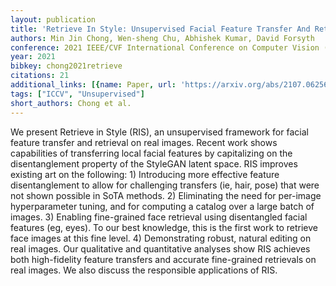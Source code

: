 ```yaml
---
layout: publication
title: 'Retrieve In Style: Unsupervised Facial Feature Transfer And Retrieval'
authors: Min Jin Chong, Wen-sheng Chu, Abhishek Kumar, David Forsyth
conference: 2021 IEEE/CVF International Conference on Computer Vision (ICCV)
year: 2021
bibkey: chong2021retrieve
citations: 21
additional_links: [{name: Paper, url: 'https://arxiv.org/abs/2107.06256'}]
tags: ["ICCV", "Unsupervised"]
short_authors: Chong et al.
---
```

We present Retrieve in Style (RIS), an unsupervised framework for facial
feature transfer and retrieval on real images. Recent work shows capabilities
of transferring local facial features by capitalizing on the disentanglement
property of the StyleGAN latent space. RIS improves existing art on the
following: 1) Introducing more effective feature disentanglement to allow for
challenging transfers (ie, hair, pose) that were not shown possible in SoTA
methods. 2) Eliminating the need for per-image hyperparameter tuning, and for
computing a catalog over a large batch of images. 3) Enabling fine-grained face
retrieval using disentangled facial features (eg, eyes). To our best knowledge,
this is the first work to retrieve face images at this fine level. 4)
Demonstrating robust, natural editing on real images. Our qualitative and
quantitative analyses show RIS achieves both high-fidelity feature transfers
and accurate fine-grained retrievals on real images. We also discuss the
responsible applications of RIS.